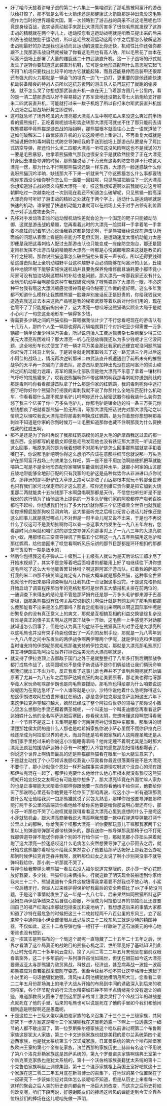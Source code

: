 - 好了咱今天接着讲电子战的第二十六集上一集咱讲到了那毛熊被阿富汗的游击队给打惊了，那不管是幺零七火箭炮还是那健康式火箭筒那是神出鬼没这毛熊呢作为当时的世界超级大国，第一次领略到了游击战的风采不过这毛熊呢也毕竟是身经百战，说实话真动起手来那比大漂亮厉害多了很快毛熊就发现了这游击战的精髓就在两个字儿上，运动哎您看这运动战呢就是咱教员提出来的后来的游击战就脱胎于运动战，所以这毛熊发现运动这两个字之后那怎么破解这游击战呢最好的办法是我也运动而且运动的速度比你还快，机动性比你还强你都跟不上我那游击战自然就被破了你看这毛熊也有高人呐，所以毛熊花了血本在阿富汗战场上部署了大量的雌鹿迷二十四武装直升机，这一下子战场的形式就发生了逆转你要知道这武装直升机呀，它可是全地形匹配啊什么意思呢它起飞不用飞机场只要找出比较平的地方它就能起降，而且还能悬停而且装甲还很厚还有强大的火力那就是一辆会飞的坦克一边飞一边打，更重要的是他还能快速机动装备精良的特战人员所以这抗苏援阿的游击队人员再玩打了就跑的偷袭战，就不怎么灵了你想想那武装直升机一直在天上飞着那方圆几十公里内，看的是一清二楚那游击队好不容易接近了苏军营地还没把幺零七火箭炮给支好那米二四武装直升机，可能就打过来一梭子机炮了所以自打米尔斯武装直升机加入战场之后那战场形势立即逆转，
- 这可就急坏了场外吃瓜的大漂亮那大漂亮人生中啊吃瓜从来没这么爽过前半场看的猫熊挨打，正吃着爽呢战场形势逆转那大漂亮可就坐不住了那只能前去请教熊猫那毕竟熊猫是游击战的始祖啊，那熊猫根本就没往心上去一语就道破了这如何破解米二十四武装直升机的方法这段呢咱上集讲过，不再重复大概就是熊猫说把你的毒刺肩扛式防空导弹经我的手送到战场上那游击队要是有了肩扛式防空导弹，那还怕什么米二四那大漂亮一听哎这没风险啊这也不是我送的万一要是毛熊暴怒，他拿着熊猫撒气那我也很安全于是就欣然接受了正在大漂亮转身回去准备导弹的时候，那熊猫说话了千万光有这毒刺防空导弹不行哎这大漂亮一愣，那为什么不行啊那熊猫说还缺一样东西，大漂亮一脸迷惑缺什么你说呀熊猫沉吟半晌，缺钱那大不下来一听就来气了你这熊猫怎么什么事都要钱呢你东西没少给你呀你怎么见一面要一回钱呢，只见熊猫把脸往下一沉大漂亮你想知道游击战的奥义吗那大漂亮一听，哎这我想知道啊以前我就吃过这亏呀朝鲜吃过一次越南吃过一次到现在我还不知道怎么破解呢，只见熊猫一脸高深大漂亮你可听好了游击战的精妙之处就在于两个字上，运动什么是运动呢就是快速的机动，谁掌握了快速机动能力谁就可以在战场上先于对手占领有利位置先于对手达成攻击条件，
- 先移对手发动攻击谁的运动慢机动性差就会沦为一个固定的靶子只能被动防御，这就是游击战的精髓，您再看着此时的大漂亮一脸崇拜一手拿着笔一手拿着本疯狂的记着笔记心说话我靠这都是知识啊，于是熊猫继续说现在游击队所面临的问题从表面上看是防空能力不足但实则，是运动速度太慢机动能力太差即便是我把这毒刺给人配过去那游击队也只能变成一座座防空炮台，那还是固定目标发挥不出游击战的精髓那大漂亮一听那是心悦诚服哦原来这就是教员的不传之秘啊，那你说熊猫这事怎么破熊猫抬头看天一声长叹，所以还得要钱得给这游击队配上全机动越野平台这种越野平台必须能够在阿富汗的山区，丘陵各种地貌环境下能够实施快速机动并且要免保养免维修而且油耗要小那毕竟小阿家可没有加油站啊这燃料的补给也是问题，那大漂亮一听那我家还没有什么全地形机动平台啊那像这种车我现研究也晚了呀熊猫斜了大漂亮一眼，不必这种平台我有哦这大漂流瓶感觉很神奇是吗你秘密工作做的挺好啊，这么多年我都不知道什么模样让我瞧瞧熊猫一脸嫌弃别废话反正是挺贵的，你给我钱我来造造完我送过去本来这款产品呢是我的秘密武器等着以后对付你们用的，现在也管不了了只能提前掏出来了，这大漂亮一想哎呀这熊猫确实顾全大局于是就小心问了一句您这全地形车一辆得多少钱，
- 得需要多少辆之间的熊猫掐指一算嗯据我估计少了不行您看吧现在的游击队有十几万人，那四个人坐一辆那也得两万辆咱就算打个对折吧至少得需要一万多辆那一辆单价至少得两万美金，所以说包括人工费运输费杂七杂刷至少得三亿美元大漂亮有困难吗？那大漂亮一听心花怒放嗨我还以为多少钱呢才三亿没问题，这全地形车也忒便宜了吧一辆才两万美金那比我家的还便宜呢没问题熊猫你赶快开工钱马上到位，于是转身就走回家取钱去了这一路无话三个月以后这小阿佳的战场上，情况再次逆转那米二四武装直升机遭遇到了前所未有的摧毁战争的天平再一次偏向了游击队，那游击队更加神出鬼没在这阿富汗的崇山峻岭之间机动能力远超，苏军的魔头化部队但是他大漂亮不乐意了拿着一镶材料气呼呼的找熊猫来了，哎我说熊猫啊你不带这样的啊我那毒刺呢你送到前线的那是毒刺吗你看看那游击队拿了什么那是你家的红鹦鹉，我的毒刺呢你中途打拐了吧你好你个熊猫你打拐我的毒刺我就不说了你那什么全地形匹配什么机动车，你看看那什么那不就是毛驴儿吗啊你还什么秘密武器你给我装什么装你忽悠了我三个亿买了你一万多头毛驴儿，你那毛驴是镶金边的吗一条三万美元你想钱想疯了吧就看那熊猫一脸无所谓，等那大漂亮把话说完对那大漂亮动之以情晓之以理哎我说大漂亮把你那毒刺啊换成红鹦鹉，是为你着想你想想啊那毒刺谁不知道是你家的你到时候万一让毛熊知道那你也藏不住啊那我为什么要换成我的红威五啊，
- 那不是还是为了你吗再说了我那红鹦鹉模仿的是大毛的萨摩西我送过去的那一批东西，全部都写的是俄文即便是毛熊发现他也没有铁证那大漂亮一听诶还是这么回事，哦原来真的是为我着想嗯不对那毛驴是怎么回事那熊猫就拿手扣着嘴巴子，你说那毛驴吧啊你得这么想咱不应该在意那些细节您就说那一万头毛驴在那阿富汗战场上的效果怎么样吧，第一是不是不用加油啊随便抓把草就能喂第二呢是不是全地形匹配你家哪辆车能做到这种水平，就那小阿家的山区那丘陵地带能够全地形匹配的只有我家的毛驴这是品种优势你从非洲进口点你试试，那非洲的那叫野驴在大草原上跑可以那进了山区那根本就玩不转那全世界也只有我们家河北保定府的才这么筋道，哎你还别嫌它贵你要是把它加到火烧里那二两就能卖十五块钱那下水啊盘唱啊那都是天价，不信您扫听扫听是不是我说的这行情为了给他战场上提供的一万多头驴我们家的阿胶都停产啦老百姓都吃不起啦，你想想我们付出了多大代价就你那三个亿还嫌贵全世界也就我能给你擦擦屁股那狗咬吕洞宾呐，这大排量听完之后哑口无言心说话儿好像还是这么回事儿就是感觉哪点儿不对但是一时半会儿呢又说不出来，于是也不再说什么了哎这可不是我胡扯啊你可以查一查这事大约发生在一九八五年左右，您看那时间点啊就和咱们讲的那空空导弹系列那事对上了一九八三年的大漂亮联合小蚁，用那怪石三空空导弹坑了熊猫五个亿啊这一九八五年熊猫用这毛驴和那红鹦鹉，给他凿回来了哎您看啊听风乐坛讲的那节目那都是环环相扣的那都是干货没有一期是放水的，
- 然后你包括我这电子弹从二十级到二十五级有人就认为是天后论坛江郎才尽了开始水视频了，其实不是您等着吧后面咱讲的都能用上好了咱继续往下讲你想这毛熊吃了这么大亏他能善罢甘休吗？啊这群阿富汗游击队，扛着我的萨姆齐打我的米二四那不搞笑嘛这肯定有人作废大概率就是那条熊猫，这种事全世界也就他干的出来那得调查啊但凡让我抓住一点证据这事没完，于是这克格勃就开始启动了调查程序那当年的克格勃那可是世界五大情报机关排在前两位的，一通调查下来得出的结论是不管是那萨姆齐还是那一万多头毛驴都来源于巴基斯坦，跟那条熊猫没有任何关系哎说到这儿啊估计就是有网友问了那毛熊都那么傻那能看不出来是怎么回事吗？那肯定能看得出来啊所以啊这国际事件呢是纷繁复杂的没有真正意义上的爽文，那就是互相搞互相的利益交换错综复杂没有谁是真正的傻子其实啊从这阿富汗战争一开始，这毛熊一上手感觉不对劲那就知道怎么回事了，但是他认为真正的症结不在熊猫真正的对手还是大漂亮所以这毛熊也并没有束手待毙也做出了一系列的反制手段，那就是一九八零年到一九八八年之间中东发生的两伊战争啊两伊哪两个伊呢，就是伊拉克和伊朗那当时谁支持的伊朗呢那就毛熊那谁支持的伊拉克呢，那就是大漂亮那毛熊原打算支持伊朗进攻阿拉伯世界打掉石油美元而大漂亮呢就是，
- 就支持了伊拉克顶上去御敌于国门之外于是就整整打了八年多打到后期那战争都打成焦作战了，这两国呢也不是傻子新说话不是你们俩给钱让我们俩玩命嘛那我们就出工不出力呗，反正我看了这事儿谁也吞并不了谁到后期呢就开始骗原著了尤其一九八五年之后那萨达姆疯狂的向老美要原著，那老美也得给呀那毕竟人家玩命呢嘛那伊朗也是向毛熊要援助，那毛熊也得给那为什么咱要说这段呢因为在旁边急坏了一个人谁呀就是小沙，沙特你说他着什么急呢你得这么想这伊朗进攻阿拉伯世界谁扛在前边，那是念伊拉克那是念萨达姆这五六年下来这伊拉克声望越打越大，嫣然已经成了整个阿拉伯世界的领袖了那你说小撒心里怎么想那他手里还攥着俩圣城呢，一个叫麦加一个叫麦迪娜您再看看这萨达姆姓什么他的全名叫萨达姆后塞因，你看侯太阴，您想听懂这段啊您得看我上一个节目不是这二十五集啊是那个河南哭灵神记惊现中东那集，那集讲的很清楚那姓侯太阴的是什么人那也是哈希姆家族你说小萨心里慌不慌你伊拉克已经逐渐成为阿拉伯世界的老大，而且你还是哈希姆家族的人这两座圣城还是从你们家手里抢过来的你说这小沙能睡得着吗？他肯定睡不着啊尤其是当时那大漂亮还疯狂的援助萨达姆小莎有一种被打入冷宫的感觉那怨妇情绪都爆表了，你说这个世界上啊情商最高的还是熊猫那熊猫看在眼里一拍大腿生意来了，
- 于是就主动找了个小莎倾诉衷肠哎我说小莎我看你最近很落寞呀是不是大漂亮不要你了，那小沙就像个怨妇一样开始摆事实讲道理哎呀这个没良心的现在跟那伊拉克混在一起了，那伊拉克要什么他给什么他心里根本就没有我哎这熊猫呢就开始变妇女之友啊也有可能是你想多了，那大漂亮毕竟在外面忙嘛人家办的也是正事哪能天天陪着你那样你跟他要一东西你看他给不给你买，他要给你买了那说明心里还有你他要是不给你买了那咱再说，哎这小沙一听有道理那我要什么呢让他给我买一包那熊猫就说了买包太熟悉，那样你跟他要导弹要那种能打两千多公里的高端货你看他给不给你买他要是给你那说明心里还有你，那小莎一听那也不哭了心说哎就是我得看看这大漂亮心里到底想的什么于是呢这小莎就愁机会，跟大漂亮商量我说大漂亮啊我想要一款中程弹道导弹能打两千公里以上的那种，你给我买个呗那大漂亮一听你要那玩意儿干嘛那我家两千公里以上的弹道导弹那可都带核弹头的，那我送你一核导弹那我那椅子也不打死我那弹道导弹不能送你你换个别的不行给你买一包，那就见那小莎扭头哭着就跑了这大漂亮一脸迷惑哎这什么毛病怎么突然想要导弹了这小莎回去之后，就开始找这熊猫你看呗他不给我买果然变心了他要给那萨达姆好上那我怎么办呢那到时候伊拉克肯定吞并我呀，就听那位妇女之友说了啊小沙别哭没事不就导弹吗我给你，那小刹一听那就不哭了，
- 导弹你给我带弹头嘛熊猫一看左右没人福尔说道完整版的，这小莎一听心花怒放好我要，多少钱，熊猫伸出来俩指头，行就这数了明天现金装船运到你家给我来三十二个，熊猫说道有个条件这按钮得我拿着要不然我也不放心呐，小鲨一咬后槽牙行，你派人过来维护得保护好我最后的安全熊猫比了ok了手势没问题，于是这个事情就发生了这一年是一九八七年，后来果然如同熊猫所料这萨达姆在两伊战争结束之后自信心膨胀，不但成为阿拉伯世界的领袖而且还要要回自己的祖产红海沿岸那就包括麦加和麦地纳了，我想想这后来的事情大家都知道了沙特在最危急的时候把这三十二枚射程两千八百公里的东风三，立了起来整个中通包括小伊全部傻眼从此以后这三十二枚东风三就是沙特的镇国神器，不仅如此，这三十二枚导弹也像一根钉子一样歇进了这石油美元的中心地带谁也没有想到，
- 这一招其实是熊猫布的一个局这个局呢一直隐藏了二十五年二十五年之后，世界才看清了这个局真正的战略目的熊猫心机之深，世所罕见好了基础知识到此为止时光任冉二十多年风云变幻，换了人间二零二二年五月末他坐在窗前双眼看着窗外，这二十多年前的一系列事件虽恍如隔世，但犹在眼前如今这大漂亮要重返亚太与那熊猫为敌贸易战，科技战，经济战，甚至病毒战一波接一波而那熊猫应对自若虽然采取防守姿态，但至今纹丝不动不禁让这辛格博士想起了小说里的一句话他强犹他强，清风扶山冈他横犹他横明月照大江，您看看二零二二年五月份那场海上的电子大战从开始的布局到中间的诱敌深入到后来的收网将军，各个环节配合的行云流水精密如石钟不带半点情绪完全没有退让的痕迹，难道那教员又回来了想到这里那辛格博士激灵灵打了个冷战当年的越战差点就死在了他的手里，后来的毛熊也可以说是死在了他的手里如今我们和他闹翻到底是明智啊还是愚蠢呢，
- 于是这位三十三级大佬以奥伯格家族的名义召集了十三个三十三级家族，共同研究下一步方案这是哪十三个家族呢我在这冒死透露一下啊上一位透露这一细节的人都不敢出国了，第一位罗斯柴尔德家族这个咱以前讲过啊第二个布鲁斯家族这是犹太人家族，第三个卡文迪徐家族也就是美籍的爱尔兰系统第四个麦迪西家族，也是犹太系统第五个汉诺威家族，日耳曼系统的第六个哈布斯堡家族欧洲王室的第七个金雀花家族，法兰西那的家族历史上赫赫有名这个不用说了第八个洛克菲勒家族这是昂萨系统的，第九个罗曼诺夫家族啊瑞典王室第十个新克莱克家族也是犹太系统的，第十一个沃伯格家族美籍犹太系统的第十二个克鲁伯家族啊组上调顿集团，第十三个温莎家族祖上英国王室好吧就这十三个家族在这二零二二年五月底在新哥博士的召集下，在地球的某个位置聚在了一起研究下一步该如何应对具体怎么谈呢咱不知道，但是从历史上来看每一次这样的聚会之后人类的历史走向都会有一场巨大的改变，而这次之后历史将如何改变呢，咱们下段再说，好感谢网友们的捧场这听风的蝉能走到今天全靠各位粉丝们的捧场在这儿呢咱先做一声明，
